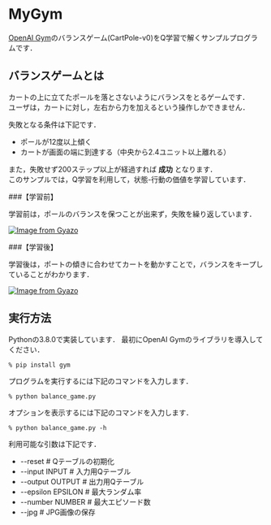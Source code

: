 # MyGym

[OpenAI Gym](https://gym.openai.com/)のバランスゲーム(CartPole-v0)をQ学習で解くサンプルプログラムです．

## バランスゲームとは

カートの上に立てたポールを落とさないようにバランスをとるゲームです．  
ユーザは，カートに対し，左右から力を加えるという操作しかできません．

失敗となる条件は下記です．

- ポールが12度以上傾く
- カートが画面の端に到達する（中央から2.4ユニット以上離れる）

また，失敗せず200ステップ以上が経過すれば **成功** となります．  
このサンプルでは，Q学習を利用して，状態-行動の価値を学習しています．

###【学習前】

学習前は，ポールのバランスを保つことが出来ず，失敗を繰り返しています．

[![Image from Gyazo](https://i.gyazo.com/cd093e2a691a4fd3ecad3499b780bd20.gif)](https://gyazo.com/cd093e2a691a4fd3ecad3499b780bd20)

###【学習後】

学習後は，ポートの傾きに合わせてカートを動かすことで，バランスをキープしていることがわかります．

[![Image from Gyazo](https://i.gyazo.com/629f06dfeb48264f2a876952b1f25546.gif)](https://gyazo.com/629f06dfeb48264f2a876952b1f25546)


## 実行方法

Pythonの3.8.0で実装しています．
最初にOpenAI Gymのライブラリを導入してください．

```
% pip install gym
```

プログラムを実行するには下記のコマンドを入力します．

```
% python balance_game.py
```

オプションを表示するには下記のコマンドを入力します．

```
% python balance_game.py -h
```

利用可能な引数は下記です．

- --reset # Qテーブルの初期化
- --input INPUT # 入力用Qテーブル
- --output OUTPUT # 出力用Qテーブル
- --epsilon EPSILON # 最大ランダム率
- --number NUMBER # 最大エピソード数
- --jpg # JPG画像の保存


